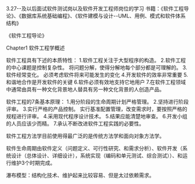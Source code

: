 3.27--及以后面试软件测试岗以及软件开发工程师岗位的学习
书籍：《软件工程导论》、《数据库系统基础编程》、《软件建模与设计--UML、用例、模式和软件体系结构》

《软件工程导论》

Chapter1 软件工程学概述

软件工程具有下述的本质特性：
1.软件工程关注于大型程序的构造。
2.软件工程的中心课题是控制复杂性。
将问题分解，使得分解地每个部分都是可理解的。
3.软件经常变化。
必须考虑软件将来可能发生的变化
4.开发软件的效率非常重要
5.和谐地合作是开发软件的关键
6.软件必须有效地支持它地用户
7.在软件工程领域中通常由具有一种文化背景地人替具有另一种文化背景的人创造产品。

软件工程的7条基本原理：
1.用分阶段的生命周期计划严格管理。
2.坚持进行阶段评审。
3.实行严格的产品控制。
实行基准配置管理，改变需求时，要按照严格的规程进行评审。
4.采用现代程序设计技术。
5.结果应能清楚地审查。
6.开发小组的人员应该少而精。
7.承认不断改进软件工程实践的必要性。

软件工程方法学目前使用得最广泛的是传统方法学和面向对象方法学。

软件生命周期由软件定义（问题定义、可行性研究、和需求分析）、软件开发（系统设计（总体设计、详细设计），系统实现（编码和单元测试、综合测试））、和运行维护3个时期完成。

瀑布模型：结构化技术、维护起来比较容易、但是太过依赖需求。
